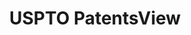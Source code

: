 ---
layout: default
bigquery: https://console.cloud.google.com/bigquery?p=patents-public-data&d=patentsview&page=dataset
citation: Attribution should be given to PatentsView for use, distribution, or derivative
  works.
code: https://github.com/CSSIP-AIR/PatentsView-Code-Snippets/
contributors: USPTO
cost: None
description: 'PatentsView includes US patent data including raw data (summaries, applications,
  pregrant applications), disambugations of inventors and assignees, and inventor
  gender estimates.  Also foreign priority data, # of figures and sheets, and government
  interest statements.'
documentation: https://patentsview.org/query/builder-faqs
last_edit: Mon, 04 Apr 2022 19:02:57 GMT
location: https://patentsview.org/
maintained_by: USPTO
record_creation_timestamp: 12/2/2020 17:20:46
schema_fields: '[''rawinventor_id'', ''disamb_inventor_id_20190820'', ''disamb_inventor_id_20170307'',
  ''longitude'', ''lawyer_id'', ''deceased'', ''designation'', ''category'', ''subclass'',
  ''id'', ''f102_date'', ''subclass_id'', ''applicant_type'', ''publication_number'',
  ''doctype'', ''dependent'', ''level_three'', ''mainclass_id'', ''citation_id'',
  ''disamb_inventor_id_20181127'', ''subgroup'', ''status'', ''country_transformed'',
  ''disamb_inventor_id_20171226'', ''state_fips'', ''f371_date'', ''patent_id'', ''disclaimer_date'',
  ''group'', ''subgroup_id'', ''latin_name'', ''section'', ''latitude'', ''ipc_class'',
  ''latlong'', ''rawassignee_id'', ''num_figures'', ''city'', ''contract_award_number'',
  ''classification_status'', ''subcategory_id'', ''disamb_assignee_id_20191231'',
  ''classification_value'', ''classification_level'', ''attribution_status'', ''disamb_inventor_id_20200331'',
  ''lname'', ''disamb_inventor_id_20201229'', ''ipc_version_indicator'', ''disamb_inventor_id_20200630'',
  ''male_flag'', ''main_group'', ''exemplary'', ''male'', ''abstract'', ''name_first'',
  ''disamb_assignee_id_20191008'', ''lapse_of_patent'', ''disamb_inventor_id_20200929'',
  ''uuid'', ''date'', ''organization'', ''name'', ''series_code'', ''doc_type'', ''application_id'',
  ''disamb_assignee_id_20200630'', ''text'', ''filename'', ''section_id'', ''num'',
  ''gi_statement'', ''disamb_inventor_id_20171003'', ''num_sheets'', ''rawlocation_id'',
  ''disamb_inventor_id_20191008'', ''number'', ''county_fips'', ''disamb_assignee_id_20181127'',
  ''field_id'', ''name_last'', ''organization_id'', ''withdrawn'', ''field_title'',
  ''relkind'', ''state'', ''sector_title'', ''type'', ''disamb_assignee_id_20200331'',
  ''term_grant'', ''disamb_inventor_id_20170808'', ''category_id'', ''variety'', ''disamb_assignee_id_20190820'',
  ''length'', ''location_id'', ''level_one'', ''term_disclaimer'', ''term_extension'',
  ''action_date'', ''subsection_id'', ''disamb_inventor_id_20191231'', ''classification_data_source'',
  ''num_claims'', ''title'', ''country'', ''disamb_assignee_id_20200929'', ''fname'',
  ''rule_47'', ''group_id'', ''sequence'', ''role'', ''_371_date'', ''inventor_id'',
  ''disamb_inventor_id_20180528'', ''county'', ''rel_id'', ''reldocno'', ''kind'',
  ''disamb_inventor_id_20190312'', ''level_two'', ''assignee_id'', ''_102_date'',
  ''disamb_assignee_id_20190312'', ''symbol_position'']'
shortname: patentsview
tags:
- disambiguation
- United States
- gender
terms_of_use: Creative Commons Attribution 4.0 International License.
timeframe: 1963-1999
title: USPTO PatentsView
uuid: cf1780b1-e265-4e49-8d1d-83b9cfe0fd9a
---